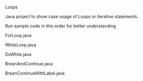 Loops

Java project to show case usage of Loops or iterative statements.

Run sample code in this order for better understanding

ForLoop.java

WhileLoop.java

DoWhile.java

BreanAndContinue.java

BreanContinueWithLabel.java